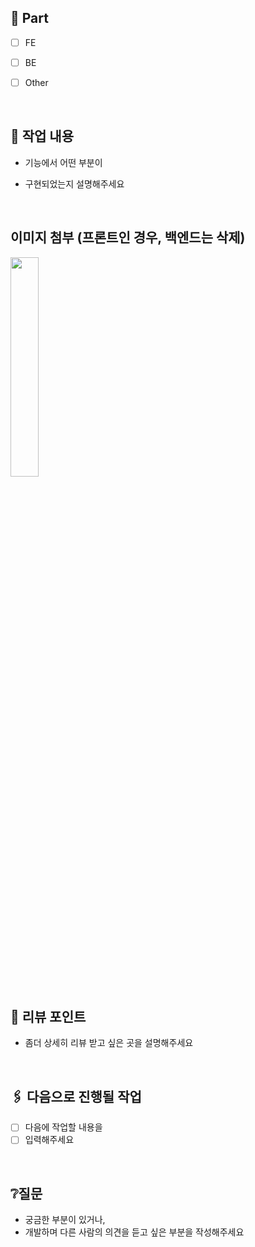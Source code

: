 ## 🔘 Part

- [ ] FE

- [ ] BE

- [ ] Other

<br/>

## 🔎 작업 내용

- 기능에서 어떤 부분이

- 구현되었는지 설명해주세요

<br/>


## 이미지 첨부 (프론트인 경우, 백엔드는 삭제)

<img src="파일주소" width="30%" height="30%"/>

<br/>



## 📝 리뷰 포인트

- 좀더 상세히 리뷰 받고 싶은 곳을 설명해주세요 

<br/>


## 🖇️ 다음으로 진행될 작업

- [ ] 다음에 작업할 내용을 
- [ ] 입력해주세요

<br/>


## ❔질문

- 궁금한 부분이 있거나,
- 개발하며 다른 사람의 의견을 듣고 싶은 부분을 작성해주세요

<br/>